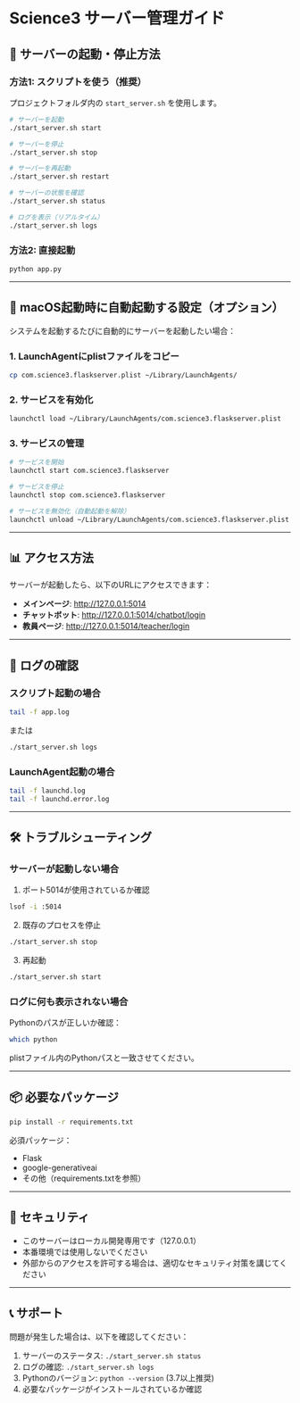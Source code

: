 # Science3 サーバー管理ガイド

## 🚀 サーバーの起動・停止方法

### 方法1: スクリプトを使う（推奨）

プロジェクトフォルダ内の `start_server.sh` を使用します。

```bash
# サーバーを起動
./start_server.sh start

# サーバーを停止
./start_server.sh stop

# サーバーを再起動
./start_server.sh restart

# サーバーの状態を確認
./start_server.sh status

# ログを表示（リアルタイム）
./start_server.sh logs
```

### 方法2: 直接起動

```bash
python app.py
```

---

## 🔄 macOS起動時に自動起動する設定（オプション）

システムを起動するたびに自動的にサーバーを起動したい場合：

### 1. LaunchAgentにplistファイルをコピー

```bash
cp com.science3.flaskserver.plist ~/Library/LaunchAgents/
```

### 2. サービスを有効化

```bash
launchctl load ~/Library/LaunchAgents/com.science3.flaskserver.plist
```

### 3. サービスの管理

```bash
# サービスを開始
launchctl start com.science3.flaskserver

# サービスを停止
launchctl stop com.science3.flaskserver

# サービスを無効化（自動起動を解除）
launchctl unload ~/Library/LaunchAgents/com.science3.flaskserver.plist
```

---

## 📊 アクセス方法

サーバーが起動したら、以下のURLにアクセスできます：

- **メインページ**: http://127.0.0.1:5014
- **チャットボット**: http://127.0.0.1:5014/chatbot/login
- **教員ページ**: http://127.0.0.1:5014/teacher/login

---

## 📝 ログの確認

### スクリプト起動の場合

```bash
tail -f app.log
```

または

```bash
./start_server.sh logs
```

### LaunchAgent起動の場合

```bash
tail -f launchd.log
tail -f launchd.error.log
```

---

## 🛠️ トラブルシューティング

### サーバーが起動しない場合

1. ポート5014が使用されているか確認
```bash
lsof -i :5014
```

2. 既存のプロセスを停止
```bash
./start_server.sh stop
```

3. 再起動
```bash
./start_server.sh start
```

### ログに何も表示されない場合

Pythonのパスが正しいか確認：
```bash
which python
```

plistファイル内のPythonパスと一致させてください。

---

## 📦 必要なパッケージ

```bash
pip install -r requirements.txt
```

必須パッケージ：
- Flask
- google-generativeai
- その他（requirements.txtを参照）

---

## 🔐 セキュリティ

- このサーバーはローカル開発専用です（127.0.0.1）
- 本番環境では使用しないでください
- 外部からのアクセスを許可する場合は、適切なセキュリティ対策を講じてください

---

## 📞 サポート

問題が発生した場合は、以下を確認してください：

1. サーバーのステータス: `./start_server.sh status`
2. ログの確認: `./start_server.sh logs`
3. Pythonのバージョン: `python --version` (3.7以上推奨)
4. 必要なパッケージがインストールされているか確認
